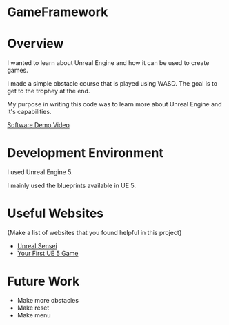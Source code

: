 # GameFramework
# Overview

I wanted to learn about Unreal Engine and how it can be used to create games. 

I made a simple obstacle course that is played using WASD. The goal is to get to the trophey at the end. 

My purpose in writing this code was to learn more about Unreal Engine and it's capabilities. 


[Software Demo Video]((https://youtu.be/Pjv5OdVDu_o))

# Development Environment

I used Unreal Engine 5.

I mainly used the blueprints available in UE 5.

# Useful Websites

{Make a list of websites that you found helpful in this project}
* [Unreal Sensei]((https://www.youtube.com/@UnrealSensei))
* [Your First UE 5 Game](https://dev.epicgames.com/community/learning/tutorials/e2V/your-first-game-in-unreal-engine-5)

# Future Work

* Make more obstacles
* Make reset
* Make menu
